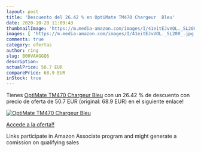 ```yaml
---
layout: post
title: 'Descuento del 26.42 % en OptiMate TM470 Chargeur  Bleu'
date: 2020-10-20 11:09:43
thumbnailImage: 'https://m.media-amazon.com/images/I/41eitEJvVOL._SL200_.jpg'
images: [ 'https://m.media-amazon.com/images/I/41eitEJvVOL._SL200_.jpg' ]
comments: true
category: ofertas
author: ring
slug: B00VAAGGQ6
description:
actualPrice: 50.7 EUR
comparePrice: 68.9 EUR
inStock: true
---
```


Tienes [OptiMate TM470 Chargeur  Bleu](https://www.amazon.fr/dp/B00VAAGGQ6/?tag=tolees0d-21) con un 26.42 % de descuento con precio de oferta de 50.7 EUR (original: 68.9 EUR) en el siguiente enlace!

[![OptiMate TM470 Chargeur  Bleu](https://m.media-amazon.com/images/I/41eitEJvVOL._SL200_.jpg)](https://www.amazon.fr/dp/B00VAAGGQ6/?tag=tolees0d-21)

[Accede a la oferta!!](https://www.amazon.fr/dp/B00VAAGGQ6/?tag=tolees0d-21)

Links participate in Amazon Associate program and might generate a comission on qualifying sales


